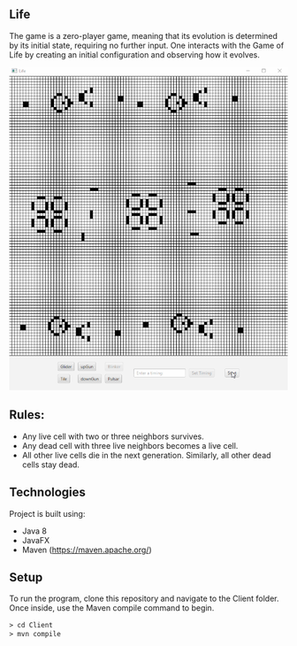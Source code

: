 ## Life

The game is a zero-player game, meaning that its evolution is determined by its initial state, requiring no further input. One interacts with the Game of Life by creating an initial configuration and observing how it evolves.

![](life2.gif)

## Rules:
* Any live cell with two or three neighbors survives.
* Any dead cell with three live neighbors becomes a live cell.
* All other live cells die in the next generation. Similarly, all other dead cells stay dead.

## Technologies
Project is built using:
* Java 8
* JavaFX
* Maven (https://maven.apache.org/)

## Setup
To run the program, clone this repository and navigate to the Client folder. Once inside, use the Maven compile command to begin.

```
> cd Client
> mvn compile
```

